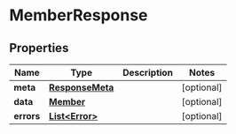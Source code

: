 

# MemberResponse


## Properties

Name | Type | Description | Notes
------------ | ------------- | ------------- | -------------
**meta** | [**ResponseMeta**](ResponseMeta.md) |  |  [optional]
**data** | [**Member**](Member.md) |  |  [optional]
**errors** | [**List&lt;Error&gt;**](Error.md) |  |  [optional]



